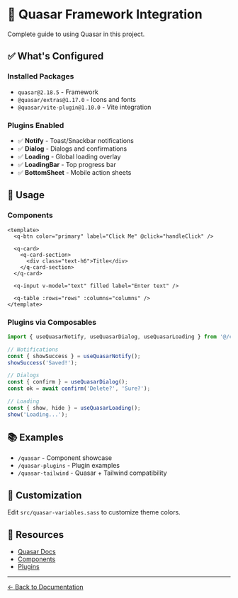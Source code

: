 # 🎯 Quasar Framework Integration

Complete guide to using Quasar in this project.

## ✅ What's Configured

### Installed Packages
- `quasar@2.18.5` - Framework
- `@quasar/extras@1.17.0` - Icons and fonts
- `@quasar/vite-plugin@1.10.0` - Vite integration

### Plugins Enabled
- ✅ **Notify** - Toast/Snackbar notifications
- ✅ **Dialog** - Dialogs and confirmations
- ✅ **Loading** - Global loading overlay
- ✅ **LoadingBar** - Top progress bar
- ✅ **BottomSheet** - Mobile action sheets

## 🎨 Usage

### Components
```vue
<template>
  <q-btn color="primary" label="Click Me" @click="handleClick" />
  
  <q-card>
    <q-card-section>
      <div class="text-h6">Title</div>
    </q-card-section>
  </q-card>
  
  <q-input v-model="text" filled label="Enter text" />
  
  <q-table :rows="rows" :columns="columns" />
</template>
```

### Plugins via Composables

```typescript
import { useQuasarNotify, useQuasarDialog, useQuasarLoading } from '@/composables';

// Notifications
const { showSuccess } = useQuasarNotify();
showSuccess('Saved!');

// Dialogs
const { confirm } = useQuasarDialog();
const ok = await confirm('Delete?', 'Sure?');

// Loading
const { show, hide } = useQuasarLoading();
show('Loading...');
```

## 📚 Examples

- `/quasar` - Component showcase
- `/quasar-plugins` - Plugin examples
- `/quasar-tailwind` - Quasar + Tailwind compatibility

## 🎨 Customization

Edit `src/quasar-variables.sass` to customize theme colors.

## 📖 Resources

- [Quasar Docs](https://quasar.dev)
- [Components](https://quasar.dev/vue-components)
- [Plugins](https://quasar.dev/quasar-plugins)

---

[← Back to Documentation](./README.md)

